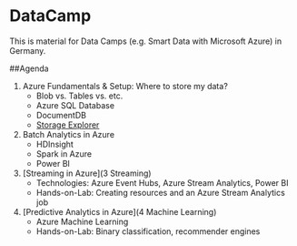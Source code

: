 # DataCamp
This is material for Data Camps (e.g. Smart Data with Microsoft Azure) in Germany.

##Agenda
1. Azure Fundamentals & Setup: Where to store my data?
   - Blob vs. Tables vs. etc.
   - Azure SQL Database
   - DocumentDB
   - [Storage Explorer](http://storageexplorer.com/)
2. Batch Analytics in Azure
   - HDInsight
   - Spark in Azure
   - Power BI
3. [Streaming in Azure](3 Streaming)
   - Technologies: Azure Event Hubs, Azure Stream Analytics, Power BI
   - Hands-on-Lab: Creating resources and an Azure Stream Analytics job
4. [Predictive Analytics in Azure](4 Machine Learning)
   - Azure Machine Learning
   - Hands-on-Lab: Binary classification, recommender engines